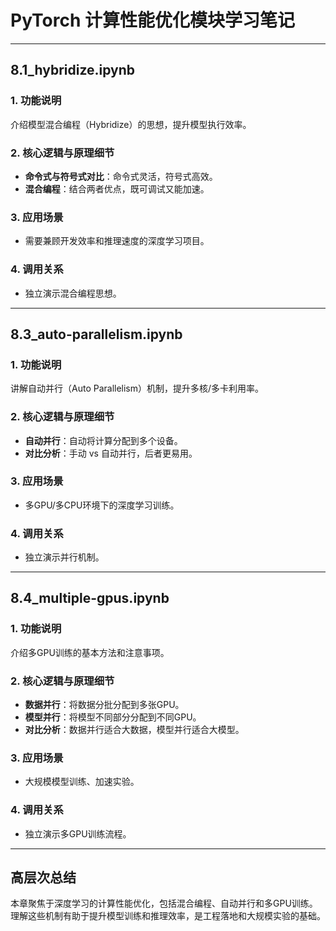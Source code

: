 # PyTorch 计算性能优化模块学习笔记

---

## 8.1_hybridize.ipynb

### 1. 功能说明
介绍模型混合编程（Hybridize）的思想，提升模型执行效率。

### 2. 核心逻辑与原理细节
- **命令式与符号式对比**：命令式灵活，符号式高效。
- **混合编程**：结合两者优点，既可调试又能加速。

### 3. 应用场景
- 需要兼顾开发效率和推理速度的深度学习项目。

### 4. 调用关系
- 独立演示混合编程思想。

---

## 8.3_auto-parallelism.ipynb

### 1. 功能说明
讲解自动并行（Auto Parallelism）机制，提升多核/多卡利用率。

### 2. 核心逻辑与原理细节
- **自动并行**：自动将计算分配到多个设备。
- **对比分析**：手动 vs 自动并行，后者更易用。

### 3. 应用场景
- 多GPU/多CPU环境下的深度学习训练。

### 4. 调用关系
- 独立演示并行机制。

---

## 8.4_multiple-gpus.ipynb

### 1. 功能说明
介绍多GPU训练的基本方法和注意事项。

### 2. 核心逻辑与原理细节
- **数据并行**：将数据分批分配到多张GPU。
- **模型并行**：将模型不同部分分配到不同GPU。
- **对比分析**：数据并行适合大数据，模型并行适合大模型。

### 3. 应用场景
- 大规模模型训练、加速实验。

### 4. 调用关系
- 独立演示多GPU训练流程。

---

## 高层次总结
本章聚焦于深度学习的计算性能优化，包括混合编程、自动并行和多GPU训练。理解这些机制有助于提升模型训练和推理效率，是工程落地和大规模实验的基础。 
